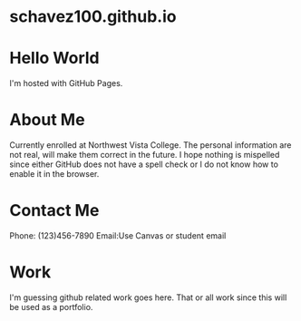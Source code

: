 # schavez100.github.io
<!DOCTYPE html>
<html>
    
<body>
<h1>Hello World</h1>
<p>I'm hosted with GitHub Pages.</p>
</body>
    <h1>About Me</h1>
    <p>Currently enrolled at Northwest Vista College.
The personal information are not real, will make them correct in the future. I hope nothing is mispelled since either GitHub does not have a spell check or I do not know how to enable it in the browser.</p>
    <h1>Contact Me</h1>
    <p>Phone: (123)456-7890 
Email:Use Canvas or student email</p>
    <h1>Work</h1>
    <p>I'm guessing github related work goes here. That or all work since this will be used as a portfolio.</p>
    
</html>
